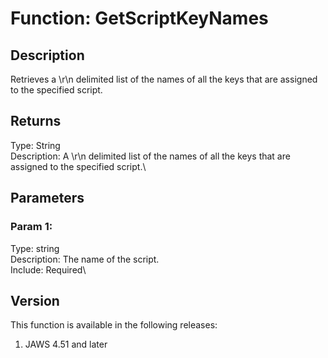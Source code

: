# Function: GetScriptKeyNames

## Description

Retrieves a \\r\\n delimited list of the names of all the keys that are
assigned to the specified script.

## Returns

Type: String\
Description: A \\r\\n delimited list of the names of all the keys that
are assigned to the specified script.\

## Parameters

### Param 1:

Type: string\
Description: The name of the script.\
Include: Required\

## Version

This function is available in the following releases:

1.  JAWS 4.51 and later
